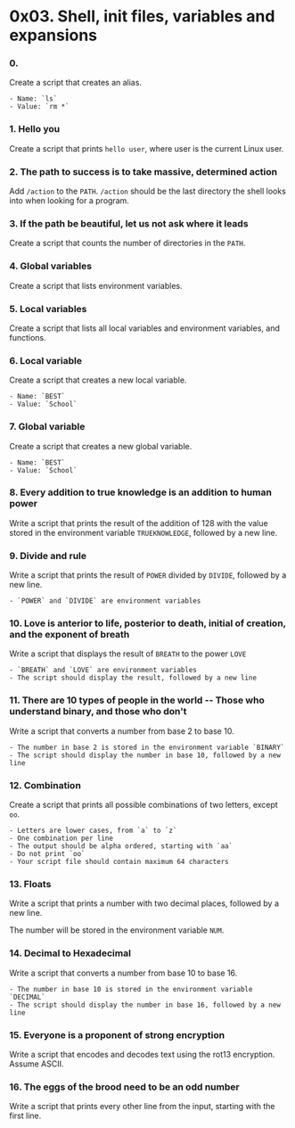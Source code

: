 # 0x03. Shell, init files, variables and expansions

### 0. <o>
Create a script that creates an alias.

	- Name: `ls`
	- Value: `rm *`

### 1. Hello you
Create a script that prints `hello user`, where user is the current Linux user.

### 2. The path to success is to take massive, determined action
Add `/action` to the `PATH`. `/action` should be the last directory the shell looks into when looking for a program.

### 3. If the path be beautiful, let us not ask where it leads
Create a script that counts the number of directories in the `PATH`.

### 4. Global variables
Create a script that lists environment variables.

### 5. Local variables
Create a script that lists all local variables and environment variables, and functions.

### 6. Local variable
Create a script that creates a new local variable.

	- Name: `BEST`
	- Value: `School`

### 7. Global variable
Create a script that creates a new global variable.

	- Name: `BEST`
	- Value: `School`

### 8. Every addition to true knowledge is an addition to human power
Write a script that prints the result of the addition of 128 with the value stored in the environment variable `TRUEKNOWLEDGE`, followed by a new line.

### 9. Divide and rule
Write a script that prints the result of `POWER` divided by `DIVIDE`, followed by a new line.

	- `POWER` and `DIVIDE` are environment variables

### 10. Love is anterior to life, posterior to death, initial of creation, and the exponent of breath
Write a script that displays the result of `BREATH` to the power `LOVE`

	- `BREATH` and `LOVE` are environment variables
	- The script should display the result, followed by a new line

### 11. There are 10 types of people in the world -- Those who understand binary, and those who don't
Write a script that converts a number from base 2 to base 10.

	- The number in base 2 is stored in the environment variable `BINARY`
	- The script should display the number in base 10, followed by a new line

### 12. Combination
Create a script that prints all possible combinations of two letters, except `oo`.

	- Letters are lower cases, from `a` to `z`
	- One combination per line
	- The output should be alpha ordered, starting with `aa`
	- Do not print `oo`
	- Your script file should contain maximum 64 characters

### 13. Floats
Write a script that prints a number with two decimal places, followed by a new line.

The number will be stored in the environment variable `NUM`.

### 14. Decimal to Hexadecimal
Write a script that converts a number from base 10 to base 16.

	- The number in base 10 is stored in the environment variable `DECIMAL`
	- The script should display the number in base 16, followed by a new line

### 15. Everyone is a proponent of strong encryption
Write a script that encodes and decodes text using the rot13 encryption. Assume ASCII.

### 16. The eggs of the brood need to be an odd number
Write a script that prints every other line from the input, starting with the first line.


